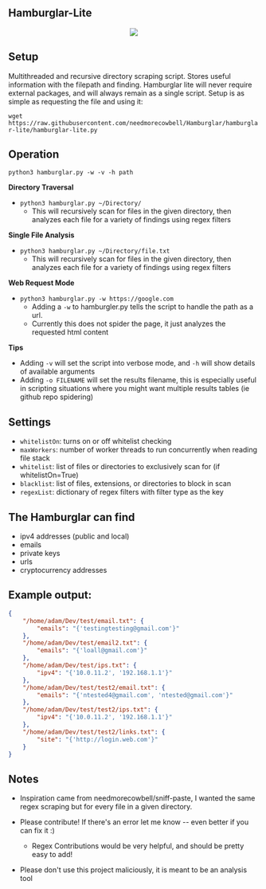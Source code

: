 ## Hamburglar-Lite

<p align="center">
    <img src="https://user-images.githubusercontent.com/7833164/51336290-29a79600-1a52-11e9-96a1-beac9207fdab.gif"></img>
</p>


## Setup

Multithreaded and recursive directory scraping script. Stores useful information with the filepath and finding. Hamburglar lite will never require external packages, and will always remain as a single script. Setup is as simple as requesting the file and using it:

`wget https://raw.githubusercontent.com/needmorecowbell/Hamburglar/hamburglar-lite/hamburglar-lite.py`


## Operation

`python3 hamburglar.py -w -v -h path`


**Directory Traversal**

- `python3 hamburglar.py ~/Directory/`
    - This will recursively scan for files in the given directory, then analyzes each file for a variety of findings using regex filters

**Single File Analysis**

- `python3 hamburglar.py ~/Directory/file.txt`
    - This will recursively scan for files in the given directory, then analyzes each file for a variety of findings using regex filters


**Web Request Mode**

- `python3 hamburglar.py -w https://google.com`
    - Adding a `-w` to hamburgler.py tells the script to handle the path as a url. 
    - Currently this does not spider the page, it just analyzes the requested html content


**Tips**

- Adding `-v` will set the script into verbose mode, and `-h` will show details of available arguments
- Adding `-o FILENAME` will set the results filename, this is especially useful in scripting situations where you might want multiple results tables (ie github repo spidering)

## Settings

- `whitelistOn`: turns on or off whitelist checking
- `maxWorkers`: number of worker threads to run concurrently when reading file stack 
- `whitelist`: list of files or directories to exclusively scan for (if whitelistOn=True)
- `blacklist`: list of files, extensions, or directories to block in scan
- `regexList`: dictionary of regex filters with filter type as the key

## The Hamburglar can find

- ipv4 addresses (public and local)
- emails
- private keys
- urls
- cryptocurrency addresses

## Example output:

```json
{
    "/home/adam/Dev/test/email.txt": {
        "emails": "{'testingtesting@gmail.com'}"
    },
    "/home/adam/Dev/test/email2.txt": {
        "emails": "{'loall@gmail.com'}"
    },
    "/home/adam/Dev/test/ips.txt": {
        "ipv4": "{'10.0.11.2', '192.168.1.1'}"
    },
    "/home/adam/Dev/test/test2/email.txt": {
        "emails": "{'ntested4@gmail.com', 'ntested@gmail.com'}"
    },
    "/home/adam/Dev/test/test2/ips.txt": {
        "ipv4": "{'10.0.11.2', '192.168.1.1'}"
    },
    "/home/adam/Dev/test/test2/links.txt": {
        "site": "{'http://login.web.com'}"
    }
}
```
## Notes

- Inspiration came from needmorecowbell/sniff-paste, I wanted the same regex scraping but for every file in a given directory. 

- Please contribute! If there's an error let me know -- even better if you can fix it :)
	- Regex Contributions would be very helpful, and should be pretty easy to add!
- Please don't use this project maliciously, it is meant to be an analysis tool
